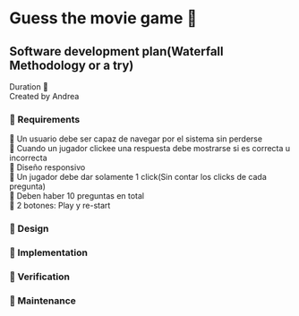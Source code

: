# Guess the movie game 👾
## Software development plan(Waterfall Methodology or a try)
Duration 📍<br>
Created by Andrea <br>
### 🚩 Requirements <br>
📌 Un usuario debe ser capaz de navegar por el sistema sin perderse <br>
📌 Cuando un jugador clickee una respuesta debe mostrarse si es correcta u incorrecta <br>
📌 Diseño responsivo <br>
📌 Un jugador debe dar solamente 1 click(Sin contar los clicks de cada pregunta) <br>
📌 Deben haber 10 preguntas en total <br>
📌 2 botones: Play y re-start <br>
### 🚩 Design <br>
### 🚩 Implementation <br>
### 🚩 Verification <br>
### 🚩 Maintenance <br>

